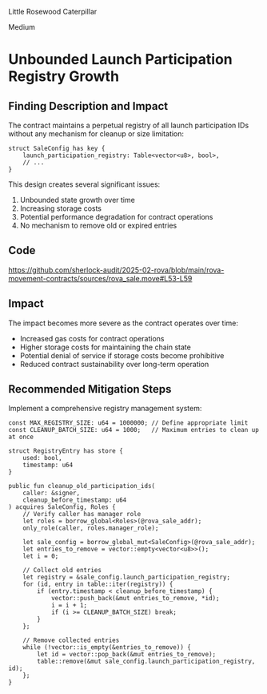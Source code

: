 Little Rosewood Caterpillar

Medium

# Unbounded Launch Participation Registry Growth



## Finding Description and Impact
The contract maintains a perpetual registry of all launch participation IDs without any mechanism for cleanup or size limitation:

```move
struct SaleConfig has key {
    launch_participation_registry: Table<vector<u8>, bool>,
    // ...
}
```

This design creates several significant issues:
1. Unbounded state growth over time
2. Increasing storage costs
3. Potential performance degradation for contract operations
4. No mechanism to remove old or expired entries

## Code 

https://github.com/sherlock-audit/2025-02-rova/blob/main/rova-movement-contracts/sources/rova_sale.move#L53-L59 

## Impact 

The impact becomes more severe as the contract operates over time:
- Increased gas costs for contract operations
- Higher storage costs for maintaining the chain state
- Potential denial of service if storage costs become prohibitive
- Reduced contract sustainability over long-term operation


## Recommended Mitigation Steps
Implement a comprehensive registry management system:

```move
const MAX_REGISTRY_SIZE: u64 = 1000000; // Define appropriate limit
const CLEANUP_BATCH_SIZE: u64 = 1000;   // Maximum entries to clean up at once

struct RegistryEntry has store {
    used: bool,
    timestamp: u64
}

public fun cleanup_old_participation_ids(
    caller: &signer,
    cleanup_before_timestamp: u64
) acquires SaleConfig, Roles {
    // Verify caller has manager role
    let roles = borrow_global<Roles>(@rova_sale_addr);
    only_role(caller, roles.manager_role);
    
    let sale_config = borrow_global_mut<SaleConfig>(@rova_sale_addr);
    let entries_to_remove = vector::empty<vector<u8>>();
    let i = 0;
    
    // Collect old entries
    let registry = &sale_config.launch_participation_registry;
    for (id, entry in table::iter(registry)) {
        if (entry.timestamp < cleanup_before_timestamp) {
            vector::push_back(&mut entries_to_remove, *id);
            i = i + 1;
            if (i >= CLEANUP_BATCH_SIZE) break;
        }
    };
    
    // Remove collected entries
    while (!vector::is_empty(&entries_to_remove)) {
        let id = vector::pop_back(&mut entries_to_remove);
        table::remove(&mut sale_config.launch_participation_registry, id);
    };
}
```




